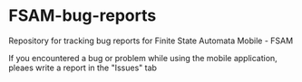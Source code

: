 # FSAM-bug-reports

Repository for tracking bug reports for Finite State Automata Mobile - FSAM

If you encountered a bug or problem while using the mobile application, pleaes write a report in the "Issues" tab
